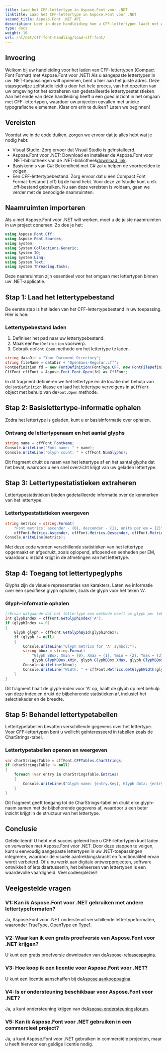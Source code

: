 ```yaml
---
title: Laad het CFF-lettertype in Aspose.Font voor .NET
linktitle: Laad het CFF-lettertype in Aspose.Font voor .NET
second_title: Aspose.Font .NET API
description: Leer in deze handleiding hoe u CFF-lettertypen laadt met Aspose.Font voor .NET. Perfect voor ontwikkelaars die hun .NET-applicaties willen uitbreiden met aangepaste lettertypen.
type: docs
weight: 10
url: /nl/net/cff-font-handling/load-cff-font/
---
```

## Invoering
Welkom bij uw handleiding voor het laden van CFF-lettertypen (Compact Font Format) met Aspose.Font voor .NET! Als u aangepaste lettertypen in uw .NET-toepassingen wilt opnemen, bent u hier aan het juiste adres. Deze stapsgewijze zelfstudie leidt u door het hele proces, van het opzetten van uw omgeving tot het extraheren van gedetailleerde lettertypestatistieken. Aan het einde van deze handleiding heeft u een goed inzicht in het omgaan met CFF-lettertypen, waardoor uw projecten opvallen met unieke typografische elementen. Klaar om erin te duiken? Laten we beginnen!
## Vereisten
Voordat we in de code duiken, zorgen we ervoor dat je alles hebt wat je nodig hebt:
- Visual Studio: Zorg ervoor dat Visual Studio is geïnstalleerd.
- Aspose.Font voor .NET: Download en installeer de Aspose.Font voor .NET-bibliotheek van de .NET-bibliotheek[download link](https://releases.aspose.com/font/net/).
- Basiskennis van C#: Bekendheid met C# zal u helpen de voorbeelden te volgen.
- Een CFF-lettertypebestand: Zorg ervoor dat u een Compact Font Format-bestand (.cff) bij de hand hebt. Voor deze zelfstudie kunt u elk .cff-bestand gebruiken.
Nu aan deze vereisten is voldaan, gaan we verder met de benodigde naamruimten.
## Naamruimten importeren
Als u met Aspose.Font voor .NET wilt werken, moet u de juiste naamruimten in uw project opnemen. Zo doe je het:
```csharp
using Aspose.Font.Cff;
using Aspose.Font.Sources;
using System;
using System.Collections.Generic;
using System.IO;
using System.Linq;
using System.Text;
using System.Threading.Tasks;
```
Deze naamruimten zijn essentieel voor het omgaan met lettertypen binnen uw .NET-applicatie.
## Stap 1: Laad het lettertypebestand
De eerste stap is het laden van het CFF-lettertypebestand in uw toepassing. Hier is hoe:
### Lettertypebestand laden
1. Definieer het pad naar uw lettertypebestand.
2.  Maak een`FontDefinition` voorwerp.
3.  Gebruik de`Font.Open` methode om het lettertype te laden.
```csharp
string dataDir = "Your Document Directory";
string fileName = dataDir + "OpenSans-Regular.cff";
FontDefinition fd = new FontDefinition(FontType.CFF, new FontFileDefinition("cff", new FileSystemStreamSource(fileName)));
CffFont cffFont = Aspose.Font.Font.Open(fd) as CffFont;
```
 In dit fragment definiëren we het lettertype en de locatie met behulp van de`FontDefinition` klasse en laad het lettertype vervolgens in a`CffFont` object met behulp van de`Font.Open` methode.
## Stap 2: Basislettertype-informatie ophalen
Zodra het lettertype is geladen, kunt u er basisinformatie over ophalen.
### Ontvang de lettertypenaam en het aantal glyphs
```csharp
string name = cffFont.FontName;
Console.WriteLine("Font name: " + name);
Console.WriteLine("Glyph count: " + cffFont.NumGlyphs);
```
Dit fragment drukt de naam van het lettertype af en het aantal glyphs dat het bevat, waardoor u een snel overzicht krijgt van uw geladen lettertype.
## Stap 3: Lettertypestatistieken extraheren
Lettertypestatistieken bieden gedetailleerde informatie over de kenmerken van het lettertype.
### Lettertypestatistieken weergeven
```csharp
string metrics = string.Format(
    "Font metrics: ascender - {0}, descender - {1}, units per em = {2}",
    cffFont.Metrics.Ascender, cffFont.Metrics.Descender, cffFont.Metrics.UnitsPerEM);
Console.WriteLine(metrics);
```
Met deze code worden verschillende statistieken van het lettertype opgemaakt en afgedrukt, zoals oplopend, aflopend en eenheden per EM, waardoor u inzicht krijgt in de afmetingen van het lettertype.
## Stap 4: Toegang tot lettertypeglyphs
Glyphs zijn de visuele representaties van karakters. Laten we informatie over een specifieke glyph ophalen, zoals de glyph voor het teken 'A'.
### Glyph-informatie ophalen
```csharp
//Ervan uitgaande dat het lettertype een methode heeft om glyph per teken of index te verkrijgen
int glyphIndex = cffFont.GetGlyphIndex('A');
if (glyphIndex >= 0)
{
    Glyph glyph = cffFont.GetGlyphById(glyphIndex);
    if (glyph != null)
    {
        Console.WriteLine("Glyph metrics for 'A' symbol:");
        string bbox = string.Format(
            "Glyph BBox: Xmin = {0}, Xmax = {1}, Ymin = {2}, Ymax = {3}",
            glyph.GlyphBBox.XMin, glyph.GlyphBBox.XMax, glyph.GlyphBBox.YMin, glyph.GlyphBBox.YMax);
        Console.WriteLine(bbox);
        Console.WriteLine("Width: " + cffFont.Metrics.GetGlyphWidth(glyphIndex));
    }
}
```
Dit fragment haalt de glyph-index voor 'A' op, haalt de glyph op met behulp van deze index en drukt de bijbehorende statistieken af, inclusief het selectiekader en de breedte.
## Stap 5: Behandel lettertypetabellen
Lettertypetabellen bevatten verschillende gegevens over het lettertype. Voor CFF-lettertypen bent u wellicht geïnteresseerd in tabellen zoals de CharStrings-tabel.
### Lettertypetabellen openen en weergeven
```csharp
var charStringsTable = cffFont.CFFTables.CharStrings;
if (charStringsTable != null)
{
    foreach (var entry in charStringsTable.Entries)
    {
        Console.WriteLine($"Glyph name: {entry.Key}, Glyph data: {entry.Value}");
    }
}
```
Dit fragment geeft toegang tot de CharStrings-tabel en drukt elke glyph-naam samen met de bijbehorende gegevens af, waardoor u een beter inzicht krijgt in de structuur van het lettertype.
## Conclusie
Gefeliciteerd! U hebt met succes geleerd hoe u CFF-lettertypen kunt laden en verwerken met Aspose.Font voor .NET. Door deze stappen te volgen, kunt u eenvoudig aangepaste lettertypen in uw .NET-toepassingen integreren, waardoor de visuele aantrekkingskracht en functionaliteit ervan wordt verbeterd. Of u nu werkt aan digitale ontwerpprojecten, software ontwikkelt of iets daartussenin, het beheersen van lettertypen is een waardevolle vaardigheid. Veel codeerplezier!
## Veelgestelde vragen
### V1: Kan ik Aspose.Font voor .NET gebruiken met andere lettertypeformaten?
Ja, Aspose.Font voor .NET ondersteunt verschillende lettertypeformaten, waaronder TrueType, OpenType en Type1.
### V2: Waar kan ik een gratis proefversie van Aspose.Font voor .NET krijgen?
 U kunt een gratis proefversie downloaden van de[Aspose-releasespagina](https://releases.aspose.com/).
### V3: Hoe koop ik een licentie voor Aspose.Font voor .NET?
 U kunt een licentie aanschaffen bij de[Aspose aankooppagina](https://purchase.aspose.com/buy).
### V4: Is er ondersteuning beschikbaar voor Aspose.Font voor .NET?
 Ja, u kunt ondersteuning krijgen van de[Aspose-ondersteuningsforum](https://forum.aspose.com/c/font/41).
### V5: Kan ik Aspose.Font voor .NET gebruiken in een commercieel project?
Ja, u kunt Aspose.Font voor .NET gebruiken in commerciële projecten, maar u heeft hiervoor een geldige licentie nodig.
